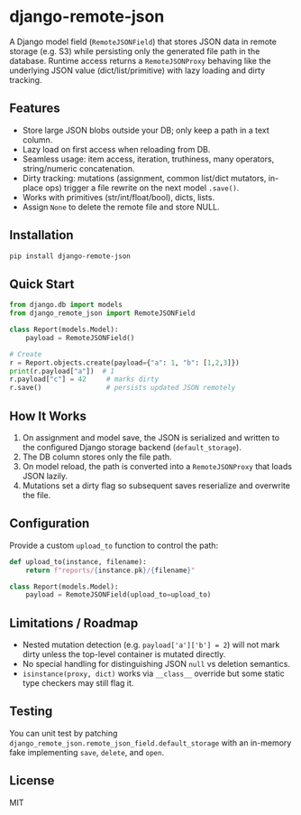 # django-remote-json

A Django model field (`RemoteJSONField`) that stores JSON data in remote storage (e.g. S3) while persisting only the generated file path in the database. Runtime access returns a `RemoteJSONProxy` behaving like the underlying JSON value (dict/list/primitive) with lazy loading and dirty tracking.

## Features
- Store large JSON blobs outside your DB; only keep a path in a text column.
- Lazy load on first access when reloading from DB.
- Seamless usage: item access, iteration, truthiness, many operators, string/numeric concatenation.
- Dirty tracking: mutations (assignment, common list/dict mutators, in-place ops) trigger a file rewrite on the next model `.save()`.
- Works with primitives (str/int/float/bool), dicts, lists.
- Assign `None` to delete the remote file and store NULL.

## Installation
```bash
pip install django-remote-json
```

## Quick Start
```python
from django.db import models
from django_remote_json import RemoteJSONField

class Report(models.Model):
    payload = RemoteJSONField()

# Create
r = Report.objects.create(payload={"a": 1, "b": [1,2,3]})
print(r.payload["a"])  # 1
r.payload["c"] = 42     # marks dirty
r.save()                # persists updated JSON remotely
```

## How It Works
1. On assignment and model save, the JSON is serialized and written to the configured Django storage backend (`default_storage`).
2. The DB column stores only the file path.
3. On model reload, the path is converted into a `RemoteJSONProxy` that loads JSON lazily.
4. Mutations set a dirty flag so subsequent saves reserialize and overwrite the file.

## Configuration
Provide a custom `upload_to` function to control the path:
```python
def upload_to(instance, filename):
    return f"reports/{instance.pk}/{filename}"

class Report(models.Model):
    payload = RemoteJSONField(upload_to=upload_to)
```

## Limitations / Roadmap
- Nested mutation detection (e.g. `payload['a']['b'] = 2`) will not mark dirty unless the top-level container is mutated directly.
- No special handling for distinguishing JSON `null` vs deletion semantics.
- `isinstance(proxy, dict)` works via `__class__` override but some static type checkers may still flag it.

## Testing
You can unit test by patching `django_remote_json.remote_json_field.default_storage` with an in-memory fake implementing `save`, `delete`, and `open`.

## License
MIT
